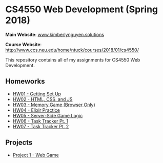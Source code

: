 # CS4550 Web Development (Spring 2018)
**Main Website**: www.kimberlynguyen.solutions 

**Course Website**: http://www.ccs.neu.edu/home/ntuck/courses/2018/01/cs4550/ 
 

This repository contains all of my assignments for CS4550 Web Development.

## Homeworks
- [HW01 - Getting Set Up](http://hw01.kimberlynguyen.solutions/)  
- [HW02 - HTML, CSS, and JS](http://hw02.kimberlynguyen.solutions/)
- [HW03 - Memory Game (Browser Only)](https://github.com/kimberlypn/CS4550/tree/v1.0/memory)
- [HW04 - Elixir Practice](https://github.com/kimberlypn/CS4550/tree/master/calc)
- [HW05 - Server-Side Game Logic](http://memory.kimberlynguyen.solutions)
- [HW06 - Task Tracker Pt. 1](http://tasks1.kimberlynguyen.solutions)
- [HW07 - Task Tracker Pt. 2](http://tasks2.kimberlynguyen.solutions)

## Projects
- [Project 1 - Web Game](http://shambomon.kimberlynguyen.solutions/)  
